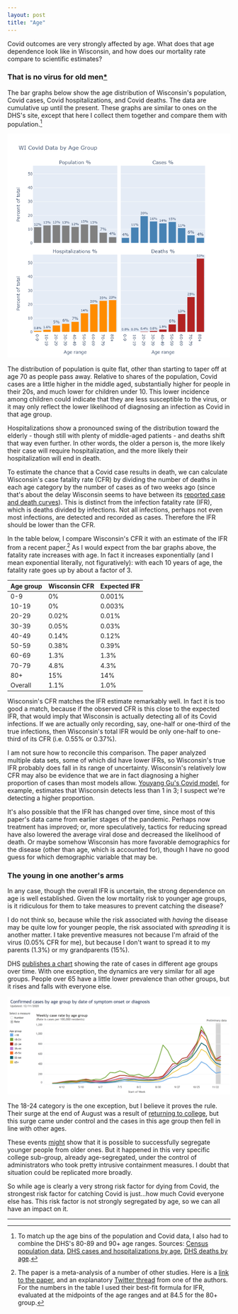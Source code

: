 ```yaml
---
layout: post
title: "Age"
---
```


Covid outcomes are very strongly affected by age. What does that age dependence look like in Wisconsin, and how does our mortality rate compare to scientific estimates?

### That is no virus for old men[\*](https://www.poetryfoundation.org/poems/43291/sailing-to-byzantium)
The bar graphs below show the age distribution of Wisconsin's population, Covid cases, Covid hospitalizations, and Covid deaths. The data are cumulative up until the present. These graphs are similar to ones on the DHS's site, except that here I collect them together and compare them with population.[^Sources]

![Age distributions](../assets/Age-Covid_2020-12-11.png)

The distribution of population is quite flat, other than starting to taper off at age 70 as people pass away. Relative to shares of the population, Covid cases are a little higher in the middle aged, substantially higher for people in their 20s, and much lower for children under 10. This lower incidence among children could indicate that they are less susceptible to the virus, or it may only reflect the lower likelihood of diagnosing an infection as Covid in that age group.

Hospitalizations show a pronounced swing of the distribution toward the elderly - though still with plenty of middle-aged patients - and deaths shift that way even further. In other words, the older a person is, the more likely their case will require hospitalization, and the more likely their hospitalization will end in death.

To estimate the chance that a Covid case results in death, we can calculate Wisconsin's case fatality rate (CFR) by dividing the number of deaths in each age category by the number of cases as of two weeks ago (since that's about the delay Wisconsin seems to have between its [reported case and death curves](2020-12-07-status-update.md)). This is distinct from the infection fatality rate (IFR), which is deaths divided by infections. Not all infections, perhaps not even most infections, are detected and recorded as cases. Therefore the IFR should be lower than the CFR.

In the table below, I compare Wisconsin's CFR it with an estimate of the IFR from a recent paper.[^Paper] As I would expect from the bar graphs above, the fatality rate increases with age. In fact it increases exponentially (and I mean exponential literally, not figuratively): with each 10 years of age, the fatality rate goes up by about a factor of 3. 

Age group | Wisconsin CFR | Expected IFR
---------- | ----------- | -----------
0-9   | 0%    | 0.001%
10-19 | 0%    | 0.003%
20-29 | 0.02% | 0.01%
30-39 | 0.05% | 0.03%
40-49 | 0.14% | 0.12%
50-59 | 0.38% | 0.39%
60-69 | 1.3%  | 1.3%
70-79 | 4.8%  | 4.3%
80+   | 15%   | 14%
Overall   | 1.1%  | 1.0%

Wisconsin's CFR matches the IFR estimate remarkably well. In fact it is too good a match, because if the observed CFR is this close to the expected IFR, that would imply that Wisconsin is actually detecting all of its Covid infections. If we are actually only recording, say, one-half or one-third of the true infections, then Wisconsin's total IFR would be only one-half to one-third of its CFR (i.e. 0.55% or 0.37%).

I am not sure how to reconcile this comparison. The paper analyzed multiple data sets, some of which did have lower IFRs, so Wisconsin's true IFR probably does fall in its range of uncertainty. Wisconsin's relatively low CFR may also be evidence that we are in fact diagnosing a higher proportion of cases than most models allow. [Youyang Gu's Covid model](https://covid19-projections.com/infections/us-wi), for example, estimates that Wisconsin detects less than 1 in 3; I suspect we're detecting a higher proportion. 

It's also possible that the IFR has changed over time, since most of this paper's data came from earlier stages of the pandemic. Perhaps now treatment has improved; or, more speculatively, tactics for reducing spread have also lowered the average viral dose and decreased the likelihood of death. Or maybe somehow Wisconsin has more favorable demographics for the disease (other than age, which is accounted for), though I have no good guess for which demographic variable that may be. 

### The young in one another's arms
In any case, though the overall IFR is uncertain, the strong dependence on age is well established. Given the low mortality risk to younger age groups, is it ridiculous for them to take measures to prevent catching the disease?

I do not think so, because while the risk associated with *having* the disease may be quite low for younger people, the risk associated with *spreading* it is another matter. I take preventive measures not because I'm afraid of the virus (0.05% CFR for me), but because I don't want to spread it to my parents (1.3%) or my grandparents (15%). 

DHS [publishes a chart](https://www.dhs.wisconsin.gov/covid-19/cases.htm) showing the rate of cases in different age groups over time. With one exception, the dynamics are very similar for all age groups. People over 65 have a little lower prevalence than other groups, but it rises and falls with everyone else.

![DHS cases by age](../assets/Age-Cases-DHS_2020-12-11.png)

The 18-24 category is the one exception, but I believe it proves the rule. Their surge at the end of August was a result of [returning to college](2020-09-14-wisconsin-colleges.md), but this surge came under control and the cases in this age group then fell in line with other ages. 

These events [might](https://twitter.com/danielle_ivory/status/1337814187175784450) show that it is possible to successfully segregate younger people from older ones. But it happened in this very specific college sub-group, already age-segregated, under the control of administrators who took pretty intrusive containment measures. I doubt that situation could be replicated more broadly.

So while age is clearly a very strong risk factor for dying from Covid, the strongest risk factor for catching Covid is just...how much Covid everyone else has. This risk factor is not strongly segregated by age, so we can all have an impact on it.

---
[^Sources]: To match up the age bins of the population and Covid data, I also had to combine the DHS's 80-89 and 90+ age ranges. Sources: [Census population data](https://data.census.gov/cedsci/table?q=S01&g=0400000US55&d=ACS%201-Year%20Estimates%20Subject%20Tables&tid=ACSST1Y2019.S0101&hidePreview=true), [DHS cases and hospitalizations by age](https://www.dhs.wisconsin.gov/covid-19/cases.htm), [DHS deaths by age](https://www.dhs.wisconsin.gov/covid-19/deaths.htm).

[^Paper]: The paper is a meta-analysis of a number of other studies. Here is a [link to the paper](https://link.springer.com/article/10.1007/s10654-020-00698-1), and an explanatory [Twitter thread](https://twitter.com/GidMK/status/1336423659850801152) from one of the authors. For the numbers in the table I used their best-fit formula for IFR, evaluated at the midpoints of the age ranges and at 84.5 for the 80+ group.
